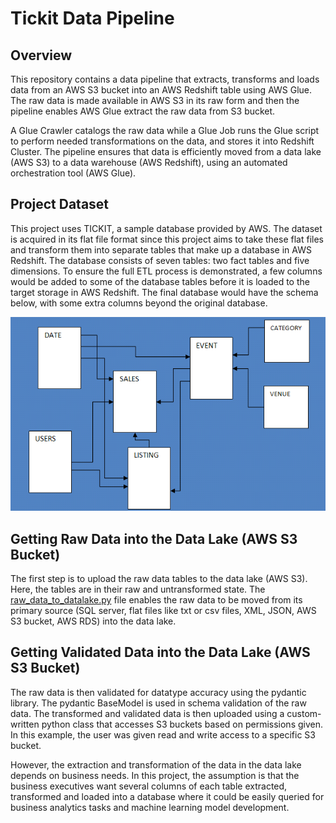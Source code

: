 # Tickit Data Pipeline
## Overview

This repository contains a data pipeline that extracts, transforms and loads data from an AWS S3 bucket into
an AWS Redshift table using AWS Glue. The raw data is made available in AWS S3 in its raw form and then the 
pipeline enables AWS Glue extract the raw data from S3 bucket. 

A Glue Crawler catalogs the raw data while a Glue Job runs the Glue script to perform needed transformations
on the data, and stores it into Redshift Cluster. The pipeline ensures that data is efficiently moved 
from a data lake (AWS S3) to a data warehouse (AWS Redshift), using an automated orchestration tool (AWS Glue).

## Project Dataset 

This project uses TICKIT, a sample database provided by AWS. The dataset is acquired in its flat file format since
this project aims to take these flat files and transform them into separate tables that make up a database in AWS
Redshift. The database consists of seven tables: two fact tables and five dimensions. To ensure the full ETL process
is demonstrated, a few columns would be added to some of the database tables before it is loaded to the target
storage in AWS Redshift. The final database would have the schema below, with some extra columns beyond the 
original database. 

![Alt text](diagram/tickitdb.png "Tickit Database Schema")

## Getting Raw Data into the Data Lake (AWS S3 Bucket)

The first step is to upload the raw data tables to the data lake (AWS S3). Here, the tables are in their raw 
and untransformed state. The [raw_data_to_datalake.py](raw_data_to_datalake.py) file enables the raw data to be
moved from its primary source (SQL server, flat files like txt or csv files, XML, JSON, AWS S3 bucket, AWS RDS) 
into the data lake.

## Getting Validated Data into the Data Lake (AWS S3 Bucket)

The raw data is then validated for datatype accuracy using the pydantic library. The pydantic BaseModel is 
used in schema validation of the raw data. The transformed and validated data is then uploaded using a 
custom-written python class that accesses S3 buckets based on permissions given. In this example, the user
was given read and write access to a specific S3 bucket.

However, the extraction and transformation of the data in the data lake depends on business needs. In this
project, the assumption is that the business executives want several columns of each table extracted,
transformed and loaded into a database where it could be easily queried for business analytics tasks and 
machine learning model development.